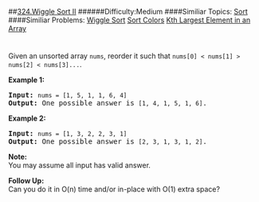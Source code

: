 ##[324.Wiggle Sort II](https://leetcode.com/problems/wiggle-sort-ii/description/ "324.Wiggle Sort II")
######Difficulty:Medium
####Similiar Topics:
  [Sort](https://leetcode.com//tag/sort)
####Similiar Problems:
  [Wiggle Sort](https://leetcode.com//problems/wiggle-sort)  [Sort Colors](https://leetcode.com//problems/sort-colors)  [Kth Largest Element in an Array](https://leetcode.com//problems/kth-largest-element-in-an-array)
<div class="question-description__3U1T" style="padding-top: 10px;"><div><p>Given an unsorted array <code>nums</code>, reorder it such that <code>nums[0] &lt; nums[1] &gt; nums[2] &lt; nums[3]...</code>.</p>

<p><b>Example 1:</b></p>

<pre><strong>Input: </strong><code>nums = [1, 5, 1, 1, 6, 4]</code>
<strong>Output: </strong>One possible answer is <code>[1, 4, 1, 5, 1, 6]</code>.</pre>

<p><b>Example 2:</b></p>

<pre><strong>Input: </strong><code>nums = [1, 3, 2, 2, 3, 1]</code>
<strong>Output:</strong> One possible answer is <code>[2, 3, 1, 3, 1, 2]</code>.</pre>

<p><b>Note:</b><br/>
You may assume all input has valid answer.</p>

<p><b>Follow Up:</b><br/>
Can you do it in O(n) time and/or in-place with O(1) extra space?</p>
</div></div><div> </div><div> </div><div> </div><div> </div><div> </div><div> </div><div> </div><div> </div><div> </div><div> </div><div> </div><div> </div><div> </div><div> </div><div> </div><div> </div><div> </div><div> </div><div> </div><div> </div><div> </div><div> </div><div> </div><div> </div><div> </div><div> </div><div> </div><div> </div><div> </div><div> </div><div> </div><div> </div><div> </div><div> </div><div> </div><div> </div><div> </div><div> </div><div> </div><div> </div><div> </div><div> </div><div> </div><div> </div><div> </div><div> </div><div> </div><div> </div><div> </div><div> </div><div> </div><div> </div><div> </div><div> </div><div> </div><div> </div><div> </div><div> </div><div> </div><div> </div><div> </div><div> </div><div> </div><div> </div><div> </div><div> </div><div> </div><div> </div><div> </div><div> </div><div> </div><div> </div><div> </div><div> </div><div> </div><div> </div><div> </div><div> </div><div> </div><div> </div><div> </div><div> </div><div> </div><div> </div><div> </div><div> </div><div> </div><div> </div><div> </div><div> </div><div> </div><div> </div><div> </div><div> </div><div> </div><div> </div><div> </div><div> </div><div> </div><div> </div><div> </div><div> </div><div> </div><div> </div><div> </div><div> </div><div> </div><div> </div><div> </div><div> </div><div> </div><div> </div>